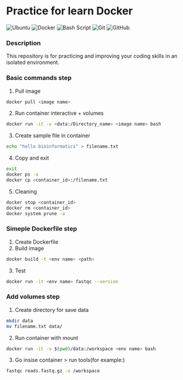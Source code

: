 # Practice for learn Docker
![Ubuntu](https://img.shields.io/badge/Ubuntu-E95420?style=for-the-badge&logo=ubuntu&logoColor=white)
![Docker](https://img.shields.io/badge/docker-%230db7ed.svg?style=for-the-badge&logo=docker&logoColor=white)
![Bash Script](https://img.shields.io/badge/bash_script-%23121011.svg?style=for-the-badge&logo=gnu-bash&logoColor=white)
![Git](https://img.shields.io/badge/git-%23F05033.svg?style=for-the-badge&logo=git&logoColor=white)
![GitHub](https://img.shields.io/badge/github-%23121011.svg?style=for-the-badge&logo=github&logoColor=white)


### Description
This repository is for practicing and improving your coding skills in an isolated environment.

### Basic commands step
1. Pull image
```bash
docker pull <image name>
```
2. Run container interactive + volumes
```bash
docker run -it -v <data:/Directory_name> <image name> bash
```
3. Create sample file in container
```bash
echo "hello bioinformatics" > filename.txt
```
4. Copy and exit
```bash
exit
docker ps -a
docker cp <container_id>:/filename.txt
```
5. Cleaning
```bash
docker stop <container_id>
docker rm <container_id>
docker system prune -a
```

### Simeple Dockerfile step
1. Create Dockerfile
2. Build image
```bash
docker build -t <env name> <path>
```
3. Test
```bash
docker run -it <env name> fastqc --version
```

### Add volumes step
1. Create directory for save data
```bash
mkdir data
mv filename.txt data/
```
2. Run container with mount
```bash
docker run -it -v $(pwd)/data:/workspace <env name> bash
```
3. Go insise container > run tools(for example:)
```bash
fastqc reads.fastq.gz -o /workspace
```
